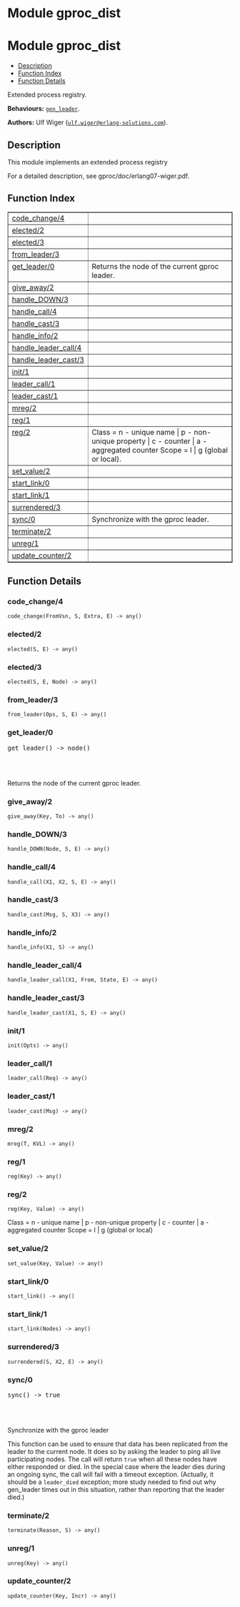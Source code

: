 Module gproc_dist
=================


<h1>Module gproc_dist</h1>

* [Description](#description)
* [Function Index](#index)
* [Function Details](#functions)


Extended process registry.



__Behaviours:__ [`gen_leader`](/Users/uwiger/ETC/git/gproc/deps/gen_leader/doc/gen_leader.md).

__Authors:__ Ulf Wiger ([`ulf.wiger@erlang-solutions.com`](mailto:ulf.wiger@erlang-solutions.com)).

<h2><a name="description">Description</a></h2>



This module implements an extended process registry


For a detailed description, see gproc/doc/erlang07-wiger.pdf.

<h2><a name="index">Function Index</a></h2>



<table width="100%" border="1" cellspacing="0" cellpadding="2" summary="function index"><tr><td valign="top"><a href="#code_change-4">code_change/4</a></td><td></td></tr><tr><td valign="top"><a href="#elected-2">elected/2</a></td><td></td></tr><tr><td valign="top"><a href="#elected-3">elected/3</a></td><td></td></tr><tr><td valign="top"><a href="#from_leader-3">from_leader/3</a></td><td></td></tr><tr><td valign="top"><a href="#get_leader-0">get_leader/0</a></td><td>Returns the node of the current gproc leader.</td></tr><tr><td valign="top"><a href="#give_away-2">give_away/2</a></td><td></td></tr><tr><td valign="top"><a href="#handle_DOWN-3">handle_DOWN/3</a></td><td></td></tr><tr><td valign="top"><a href="#handle_call-4">handle_call/4</a></td><td></td></tr><tr><td valign="top"><a href="#handle_cast-3">handle_cast/3</a></td><td></td></tr><tr><td valign="top"><a href="#handle_info-2">handle_info/2</a></td><td></td></tr><tr><td valign="top"><a href="#handle_leader_call-4">handle_leader_call/4</a></td><td></td></tr><tr><td valign="top"><a href="#handle_leader_cast-3">handle_leader_cast/3</a></td><td></td></tr><tr><td valign="top"><a href="#init-1">init/1</a></td><td></td></tr><tr><td valign="top"><a href="#leader_call-1">leader_call/1</a></td><td></td></tr><tr><td valign="top"><a href="#leader_cast-1">leader_cast/1</a></td><td></td></tr><tr><td valign="top"><a href="#mreg-2">mreg/2</a></td><td></td></tr><tr><td valign="top"><a href="#reg-1">reg/1</a></td><td></td></tr><tr><td valign="top"><a href="#reg-2">reg/2</a></td><td>
Class = n  - unique name
| p  - non-unique property
| c  - counter
| a  - aggregated counter
Scope = l | g (global or local).</td></tr><tr><td valign="top"><a href="#set_value-2">set_value/2</a></td><td></td></tr><tr><td valign="top"><a href="#start_link-0">start_link/0</a></td><td></td></tr><tr><td valign="top"><a href="#start_link-1">start_link/1</a></td><td></td></tr><tr><td valign="top"><a href="#surrendered-3">surrendered/3</a></td><td></td></tr><tr><td valign="top"><a href="#sync-0">sync/0</a></td><td>Synchronize with the gproc leader.</td></tr><tr><td valign="top"><a href="#terminate-2">terminate/2</a></td><td></td></tr><tr><td valign="top"><a href="#unreg-1">unreg/1</a></td><td></td></tr><tr><td valign="top"><a href="#update_counter-2">update_counter/2</a></td><td></td></tr></table>




<h2><a name="functions">Function Details</a></h2>


<a name="code_change-4"></a>

<h3>code_change/4</h3>





`code_change(FromVsn, S, Extra, E) -> any()`

<a name="elected-2"></a>

<h3>elected/2</h3>





`elected(S, E) -> any()`

<a name="elected-3"></a>

<h3>elected/3</h3>





`elected(S, E, Node) -> any()`

<a name="from_leader-3"></a>

<h3>from_leader/3</h3>





`from_leader(Ops, S, E) -> any()`

<a name="get_leader-0"></a>

<h3>get_leader/0</h3>





<pre>get_leader() -> node()</pre>
<br></br>




Returns the node of the current gproc leader.<a name="give_away-2"></a>

<h3>give_away/2</h3>





`give_away(Key, To) -> any()`

<a name="handle_DOWN-3"></a>

<h3>handle_DOWN/3</h3>





`handle_DOWN(Node, S, E) -> any()`

<a name="handle_call-4"></a>

<h3>handle_call/4</h3>





`handle_call(X1, X2, S, E) -> any()`

<a name="handle_cast-3"></a>

<h3>handle_cast/3</h3>





`handle_cast(Msg, S, X3) -> any()`

<a name="handle_info-2"></a>

<h3>handle_info/2</h3>





`handle_info(X1, S) -> any()`

<a name="handle_leader_call-4"></a>

<h3>handle_leader_call/4</h3>





`handle_leader_call(X1, From, State, E) -> any()`

<a name="handle_leader_cast-3"></a>

<h3>handle_leader_cast/3</h3>





`handle_leader_cast(X1, S, E) -> any()`

<a name="init-1"></a>

<h3>init/1</h3>





`init(Opts) -> any()`

<a name="leader_call-1"></a>

<h3>leader_call/1</h3>





`leader_call(Req) -> any()`

<a name="leader_cast-1"></a>

<h3>leader_cast/1</h3>





`leader_cast(Msg) -> any()`

<a name="mreg-2"></a>

<h3>mreg/2</h3>





`mreg(T, KVL) -> any()`

<a name="reg-1"></a>

<h3>reg/1</h3>





`reg(Key) -> any()`

<a name="reg-2"></a>

<h3>reg/2</h3>





`reg(Key, Value) -> any()`




Class = n  - unique name
| p  - non-unique property
| c  - counter
| a  - aggregated counter
Scope = l | g (global or local)<a name="set_value-2"></a>

<h3>set_value/2</h3>





`set_value(Key, Value) -> any()`

<a name="start_link-0"></a>

<h3>start_link/0</h3>





`start_link() -> any()`

<a name="start_link-1"></a>

<h3>start_link/1</h3>





`start_link(Nodes) -> any()`

<a name="surrendered-3"></a>

<h3>surrendered/3</h3>





`surrendered(S, X2, E) -> any()`

<a name="sync-0"></a>

<h3>sync/0</h3>





<pre>sync() -> true</pre>
<br></br>






Synchronize with the gproc leader

This function can be used to ensure that data has been replicated from the
leader to the current node. It does so by asking the leader to ping all
live participating nodes. The call will return `true` when all these nodes
have either responded or died. In the special case where the leader dies
during an ongoing sync, the call will fail with a timeout exception.
(Actually, it should be a `leader_died` exception; more study needed to find out
why gen_leader times out in this situation, rather than reporting that the
leader died.)<a name="terminate-2"></a>

<h3>terminate/2</h3>





`terminate(Reason, S) -> any()`

<a name="unreg-1"></a>

<h3>unreg/1</h3>





`unreg(Key) -> any()`

<a name="update_counter-2"></a>

<h3>update_counter/2</h3>





`update_counter(Key, Incr) -> any()`

